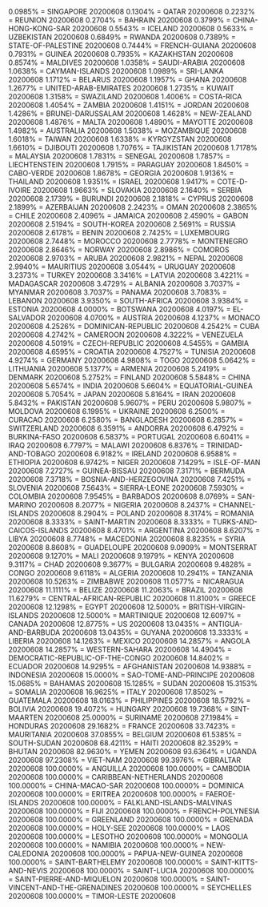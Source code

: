 0.0985% = SINGAPORE 20200608 
0.1304% = QATAR 20200608 
0.2232% = REUNION 20200608 
0.2704% = BAHRAIN 20200608 
0.3799% = CHINA-HONG-KONG-SAR 20200608 
0.5543% = ICELAND 20200608 
0.5633% = UZBEKISTAN 20200608 
0.6849% = RWANDA 20200608 
0.7389% = STATE-OF-PALESTINE 20200608 
0.7444% = FRENCH-GUIANA 20200608 
0.7931% = GUINEA 20200608 
0.7935% = KAZAKHSTAN 20200608 
0.8574% = MALDIVES 20200608 
1.0358% = SAUDI-ARABIA 20200608 
1.0638% = CAYMAN-ISLANDS 20200608 
1.0989% = SRI-LANKA 20200608 
1.1712% = BELARUS 20200608 
1.1957% = GHANA 20200608 
1.2677% = UNITED-ARAB-EMIRATES 20200608 
1.2735% = KUWAIT 20200608 
1.3158% = SWAZILAND 20200608 
1.4006% = COSTA-RICA 20200608 
1.4054% = ZAMBIA 20200608 
1.4151% = JORDAN 20200608 
1.4286% = BRUNEI-DARUSSALAM 20200608 
1.4628% = NEW-ZEALAND 20200608 
1.4876% = MALTA 20200608 
1.4890% = MAYOTTE 20200608 
1.4982% = AUSTRALIA 20200608 
1.5038% = MOZAMBIQUE 20200608 
1.6018% = TAIWAN 20200608 
1.6338% = KYRGYZSTAN 20200608 
1.6610% = DJIBOUTI 20200608 
1.7076% = TAJIKISTAN 20200608 
1.7178% = MALAYSIA 20200608 
1.7831% = SENEGAL 20200608 
1.7857% = LIECHTENSTEIN 20200608 
1.7915% = PARAGUAY 20200608 
1.8450% = CABO-VERDE 20200608 
1.8678% = GEORGIA 20200608 
1.9136% = THAILAND 20200608 
1.9351% = ISRAEL 20200608 
1.9417% = COTE-D-IVOIRE 20200608 
1.9663% = SLOVAKIA 20200608 
2.1640% = SERBIA 20200608 
2.1739% = BURUNDI 20200608 
2.1818% = CYPRUS 20200608 
2.1899% = AZERBAIJAN 20200608 
2.2423% = OMAN 20200608 
2.3865% = CHILE 20200608 
2.4096% = JAMAICA 20200608 
2.4590% = GABON 20200608 
2.5194% = SOUTH-KOREA 20200608 
2.5691% = RUSSIA 20200608 
2.6178% = BENIN 20200608 
2.7425% = LUXEMBOURG 20200608 
2.7448% = MOROCCO 20200608 
2.7778% = MONTENEGRO 20200608 
2.8646% = NORWAY 20200608 
2.8986% = COMOROS 20200608 
2.9703% = ARUBA 20200608 
2.9821% = NEPAL 20200608 
2.9940% = MAURITIUS 20200608 
3.0544% = URUGUAY 20200608 
3.2373% = TURKEY 20200608 
3.3416% = LATVIA 20200608 
3.4221% = MADAGASCAR 20200608 
3.4729% = ALBANIA 20200608 
3.7037% = MYANMAR 20200608 
3.7037% = PANAMA 20200608 
3.7083% = LEBANON 20200608 
3.9350% = SOUTH-AFRICA 20200608 
3.9384% = ESTONIA 20200608 
4.0000% = BOTSWANA 20200608 
4.0197% = EL-SALVADOR 20200608 
4.0700% = AUSTRIA 20200608 
4.1237% = MONACO 20200608 
4.2526% = DOMINICAN-REPUBLIC 20200608 
4.2542% = CUBA 20200608 
4.2742% = CAMEROON 20200608 
4.3222% = VENEZUELA 20200608 
4.5019% = CZECH-REPUBLIC 20200608 
4.5455% = GAMBIA 20200608 
4.6595% = CROATIA 20200608 
4.7527% = TUNISIA 20200608 
4.9274% = GERMANY 20200608 
4.9808% = TOGO 20200608 
5.0642% = LITHUANIA 20200608 
5.1377% = ARMENIA 20200608 
5.2419% = DENMARK 20200608 
5.2752% = FINLAND 20200608 
5.5848% = CHINA 20200608 
5.6574% = INDIA 20200608 
5.6604% = EQUATORIAL-GUINEA 20200608 
5.7054% = JAPAN 20200608 
5.8164% = IRAN 20200608 
5.8432% = PAKISTAN 20200608 
5.9607% = PERU 20200608 
5.9807% = MOLDOVA 20200608 
6.1995% = UKRAINE 20200608 
6.2500% = CURACAO 20200608 
6.2580% = BANGLADESH 20200608 
6.2857% = SWITZERLAND 20200608 
6.3591% = ANDORRA 20200608 
6.4792% = BURKINA-FASO 20200608 
6.5837% = PORTUGAL 20200608 
6.6041% = IRAQ 20200608 
6.7797% = MALAWI 20200608 
6.8376% = TRINIDAD-AND-TOBAGO 20200608 
6.9182% = IRELAND 20200608 
6.9588% = ETHIOPIA 20200608 
6.9742% = NIGER 20200608 
7.1429% = ISLE-OF-MAN 20200608 
7.2727% = GUINEA-BISSAU 20200608 
7.3171% = BERMUDA 20200608 
7.3718% = BOSNIA-AND-HERZEGOVINA 20200608 
7.4251% = SLOVENIA 20200608 
7.5643% = SIERRA-LEONE 20200608 
7.5930% = COLOMBIA 20200608 
7.9545% = BARBADOS 20200608 
8.0769% = SAN-MARINO 20200608 
8.2077% = NIGERIA 20200608 
8.2437% = CHANNEL-ISLANDS 20200608 
8.2904% = POLAND 20200608 
8.3174% = ROMANIA 20200608 
8.3333% = SAINT-MARTIN 20200608 
8.3333% = TURKS-AND-CAICOS-ISLANDS 20200608 
8.4701% = ARGENTINA 20200608 
8.6207% = LIBYA 20200608 
8.7748% = MACEDONIA 20200608 
8.8235% = SYRIA 20200608 
8.8608% = GUADELOUPE 20200608 
9.0909% = MONTSERRAT 20200608 
9.1270% = MALI 20200608 
9.1979% = KENYA 20200608 
9.3117% = CHAD 20200608 
9.3677% = BULGARIA 20200608 
9.4828% = CONGO 20200608 
9.6118% = ALGERIA 20200608 
10.2941% = TANZANIA 20200608 
10.5263% = ZIMBABWE 20200608 
11.0577% = NICARAGUA 20200608 
11.1111% = BELIZE 20200608 
11.2063% = BRAZIL 20200608 
11.6279% = CENTRAL-AFRICAN-REPUBLIC 20200608 
11.8100% = GREECE 20200608 
12.1298% = EGYPT 20200608 
12.5000% = BRITISH-VIRGIN-ISLANDS 20200608 
12.5000% = MARTINIQUE 20200608 
12.6097% = CANADA 20200608 
12.8775% = US 20200608 
13.0435% = ANTIGUA-AND-BARBUDA 20200608 
13.0435% = GUYANA 20200608 
13.3333% = LIBERIA 20200608 
14.1263% = MEXICO 20200608 
14.2857% = ANGOLA 20200608 
14.2857% = WESTERN-SAHARA 20200608 
14.4904% = DEMOCRATIC-REPUBLIC-OF-THE-CONGO 20200608 
14.8402% = ECUADOR 20200608 
14.9295% = AFGHANISTAN 20200608 
14.9388% = INDONESIA 20200608 
15.0000% = SAO-TOME-AND-PRINCIPE 20200608 
15.0685% = BAHAMAS 20200608 
15.1285% = SUDAN 20200608 
15.3153% = SOMALIA 20200608 
16.9625% = ITALY 20200608 
17.8502% = GUATEMALA 20200608 
18.0163% = PHILIPPINES 20200608 
18.5792% = BOLIVIA 20200608 
19.4072% = HUNGARY 20200608 
19.7368% = SINT-MAARTEN 20200608 
25.0000% = SURINAME 20200608 
27.1984% = HONDURAS 20200608 
29.1682% = FRANCE 20200608 
33.7423% = MAURITANIA 20200608 
37.0855% = BELGIUM 20200608 
61.5385% = SOUTH-SUDAN 20200608 
68.4211% = HAITI 20200608 
82.3529% = BHUTAN 20200608 
82.9630% = YEMEN 20200608 
93.6364% = UGANDA 20200608 
97.2308% = VIET-NAM 20200608 
99.3976% = GIBRALTAR 20200608 
100.0000% = ANGUILLA 20200608 
100.0000% = CAMBODIA 20200608 
100.0000% = CARIBBEAN-NETHERLANDS 20200608 
100.0000% = CHINA-MACAO-SAR 20200608 
100.0000% = DOMINICA 20200608 
100.0000% = ERITREA 20200608 
100.0000% = FAEROE-ISLANDS 20200608 
100.0000% = FALKLAND-ISLANDS-MALVINAS 20200608 
100.0000% = FIJI 20200608 
100.0000% = FRENCH-POLYNESIA 20200608 
100.0000% = GREENLAND 20200608 
100.0000% = GRENADA 20200608 
100.0000% = HOLY-SEE 20200608 
100.0000% = LAOS 20200608 
100.0000% = LESOTHO 20200608 
100.0000% = MONGOLIA 20200608 
100.0000% = NAMIBIA 20200608 
100.0000% = NEW-CALEDONIA 20200608 
100.0000% = PAPUA-NEW-GUINEA 20200608 
100.0000% = SAINT-BARTHELEMY 20200608 
100.0000% = SAINT-KITTS-AND-NEVIS 20200608 
100.0000% = SAINT-LUCIA 20200608 
100.0000% = SAINT-PIERRE-AND-MIQUELON 20200608 
100.0000% = SAINT-VINCENT-AND-THE-GRENADINES 20200608 
100.0000% = SEYCHELLES 20200608 
100.0000% = TIMOR-LESTE 20200608 
